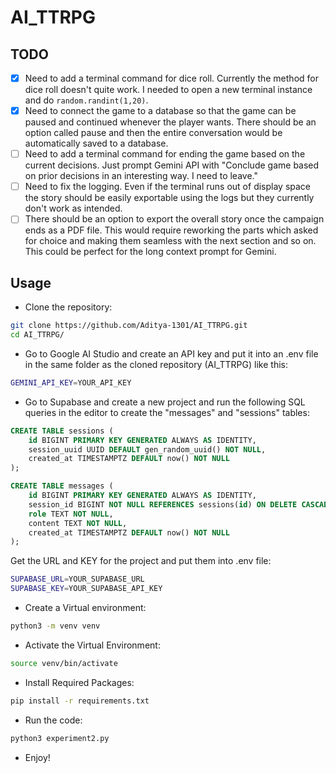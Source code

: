 # AI_TTRPG

## TODO

- [x] Need to add a terminal command for dice roll. Currently the method for dice roll doesn't quite work. I needed to open a new terminal instance and do `random.randint(1,20)`.
- [x] Need to connect the game to a database so that the game can be paused and continued whenever the player wants. There should be an option called pause and then the entire conversation would be automatically saved to a database.
- [ ] Need to add a terminal command for ending the game based on the current decisions. Just prompt Gemini API with "Conclude game based on prior decisions in an interesting way. I need to leave."
- [ ] Need to fix the logging. Even if the terminal runs out of display space the story should be easily exportable using the logs but they currently don't work as intended.
- [ ] There should be an option to export the overall story once the campaign ends as a PDF file. This would require reworking the parts which asked for choice and making them seamless with the next section and so on. This could be perfect for the long context prompt for Gemini.

## Usage

- Clone the repository:
  
```bash
git clone https://github.com/Aditya-1301/AI_TTRPG.git
cd AI_TTRPG/
```

- Go to Google AI Studio and create an API key and put it into an .env file in the same folder as the cloned repository (AI_TTRPG) like this:

```bash
GEMINI_API_KEY=YOUR_API_KEY
```

- Go to Supabase and create a new project and run the following SQL queries in the editor to create the "messages" and "sessions" tables:


```SQL
CREATE TABLE sessions (
    id BIGINT PRIMARY KEY GENERATED ALWAYS AS IDENTITY,
    session_uuid UUID DEFAULT gen_random_uuid() NOT NULL,
    created_at TIMESTAMPTZ DEFAULT now() NOT NULL
);
```

```SQL
CREATE TABLE messages (
    id BIGINT PRIMARY KEY GENERATED ALWAYS AS IDENTITY,
    session_id BIGINT NOT NULL REFERENCES sessions(id) ON DELETE CASCADE,
    role TEXT NOT NULL,
    content TEXT NOT NULL,
    created_at TIMESTAMPTZ DEFAULT now() NOT NULL
);
```

Get the URL and KEY for the project and put them into .env file:

```bash
SUPABASE_URL=YOUR_SUPABASE_URL
SUPABASE_KEY=YOUR_SUPABASE_API_KEY
```

- Create a Virtual environment:

```bash
python3 -m venv venv
```

- Activate the Virtual Environment:

```bash
source venv/bin/activate
```

- Install Required Packages:

```bash
pip install -r requirements.txt
```

- Run the code:

```bash
python3 experiment2.py
```

- Enjoy!